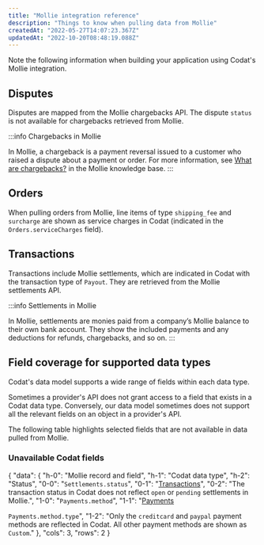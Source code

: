 ```yaml
---
title: "Mollie integration reference"
description: "Things to know when pulling data from Mollie"
createdAt: "2022-05-27T14:07:23.367Z"
updatedAt: "2022-10-20T08:48:19.088Z"
---
```


Note the following information when building your application using Codat's Mollie integration.

## Disputes

Disputes are mapped from the Mollie chargebacks API. The dispute `status` is not available for chargebacks retrieved from Mollie.

:::info Chargebacks in Mollie

In Mollie, a chargeback is a payment reversal issued to a customer who raised a dispute about a payment or order. For more information, see <a href="https://help.mollie.com/hc/en-us/articles/115001470869-What-are-chargebacks-" target="_blank">What are chargebacks?</a> in the Mollie knowledge base.
:::

## Orders

When pulling orders from Mollie, line items of type `shipping_fee` and `surcharge` are shown as service charges in Codat (indicated in the `Orders.serviceCharges` field).

## Transactions

Transactions include Mollie settlements, which are indicated in Codat with the transaction type of `Payout`. They are retrieved from the Mollie settlements API.

:::info Settlements in Mollie

In Mollie, settlements are monies paid from a company’s Mollie balance to their own bank account. They show the included payments and any deductions for refunds, chargebacks, and so on.
:::

## Field coverage for supported data types

Codat's data model supports a wide range of fields within each data type.

Sometimes a provider's API does not grant access to a field that exists in a Codat data type. Conversely, our data model sometimes does not support all the relevant fields on an object in a provider's API.

The following table highlights selected fields that are not available in data pulled from Mollie.

### Unavailable Codat fields


{
"data": {
"h-0": "Mollie record and field",
"h-1": "Codat data type",
"h-2": "Status",
"0-0": "`Settlements.status`",
"0-1": "[Transactions](/commerce-api#/schemas/transactions)",
"0-2": "The transaction status in Codat does not reflect `open` or `pending` settlements in Mollie.",
"1-0": "`Payments.method`",
"1-1": "[Payments](/commerce-api#/schemas/payments)

`Payments.method.type`",
"1-2": "Only the `creditcard` and `paypal` payment methods are reflected in Codat. All other payment methods are shown as `Custom`."
},
"cols": 3,
"rows": 2
}

